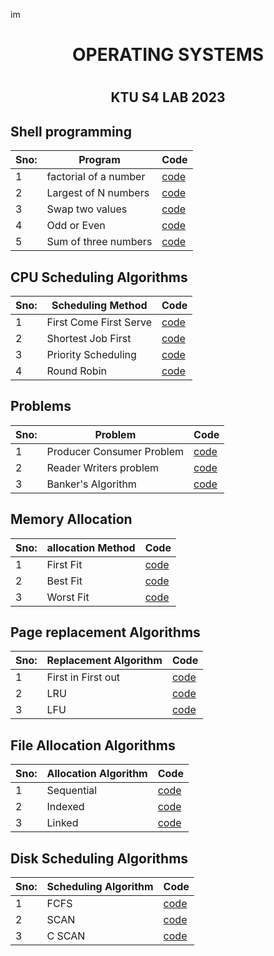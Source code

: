 im<h1 align="center"> OPERATING SYSTEMS<h1>
  
<h2 align="center">KTU S4 LAB 2023<h2>
  
  ## Shell programming 
  
  |Sno:| Program     |  Code          |
|----| ------------- | ------------- |
|1   | factorial of a number | [code](shell/shell1.sh)          |  
|2   |Largest of N numbers| [code](shell/shell2.sh)          |
|3   | Swap two values| [code](shell/shell3.sh)          | 
|4   | Odd or Even   | [code](shell/shell4.sh)          | 
|5   | Sum of three numbers  | [code](shell/shell5.sh)         |
  
## CPU Scheduling Algorithms
  
  |Sno:| Scheduling Method    |  Code          |
|----| ------------- | ------------- |
|1   | First Come First Serve| [code](CPUSched/fcfs.c)          |  
|2   |Shortest Job First| [code](CPUSched/sjf.c)          |
|3   | Priority Scheduling| [code](CPUSched/ps.c)          | 
|4   | Round Robin| [code](CPUSched/rb.c)          | 
  
## Problems
   |Sno:| Problem |  Code          |
|----| ------------- | ------------- |
|1   | Producer Consumer Problem| [code](problems/producerConsumer.c)          |  
|2   |Reader Writers problem| [code](problems/readerWriters.c)          |
|3   |Banker's Algorithm| [code](problems/bankers.c)          |  

## Memory Allocation
   |Sno:| allocation Method  |  Code          |
|----| ------------- | ------------- |
|1   | First Fit | [code](alloc/ff.c)          |  
|2   | Best Fit | [code](alloc/bf.c)          |  
|3   | Worst Fit | [code](alloc/wf.c)          |  

## Page replacement Algorithms
   |Sno:| Replacement Algorithm   |  Code          |
|----| ------------- | ------------- |
|1   | First in First out | [code](pageRep/fifo.c)          |  
|2   | LRU  | [code](pageRep/lru.c)          |
|3  | LFU  | [code](pageRep/lfu.c)          |

## File Allocation Algorithms
   |Sno:| Allocation Algorithm   |  Code          |
|----| ------------- | ------------- |
|1   | Sequential | [code](fileallocation/seq.c)          |  
|2   | Indexed | [code](fileallocation/indexed.c)          | 
|3   | Linked | [code](fileallocation/linked.c)          |


## Disk Scheduling Algorithms
   |Sno:| Scheduling Algorithm   |  Code          |
|----| ------------- | ------------- |
|1   | FCFS | [code](disk/fifo.c)          |  
|2   | SCAN  | [code](disk/scan.c)          | 
|3   | C SCAN  | [code](disk/mycscan.c)          | 



